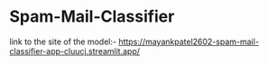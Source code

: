 # Spam-Mail-Classifier
link to the site of the model:-
https://mayankpatel2602-spam-mail-classifier-app-cluucj.streamlit.app/
